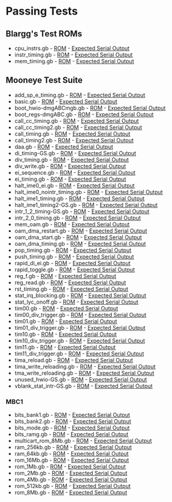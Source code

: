 # Passing Tests

## Blargg's Test ROMs

* cpu_instrs.gb - [ROM](./test-roms/blargg/roms/cpu_instrs.gb) - [Expected Serial Output](./meowgb-tests/expected_output/cpu_instrs.bin)
* instr_timing.gb - [ROM](./test-roms/blargg/roms/instr_timing.gb) - [Expected Serial Output](./meowgb-tests/expected_output/instr_timing.bin)
* mem_timing.gb - [ROM](./test-roms/blargg/roms/mem_timing.gb) - [Expected Serial Output](./meowgb-tests/expected_output/mem_timing.bin)

## Mooneye Test Suite

* add_sp_e_timing.gb - [ROM](./test-roms/mooneye-test-suite/roms/add_sp_e_timing.gb) - [Expected Serial Output](./meowgb-tests/expected_output/MBC1/add_sp_e_timing.bin)
* basic.gb - [ROM](./test-roms/mooneye-test-suite/roms/basic.gb) - [Expected Serial Output](./meowgb-tests/expected_output/MBC1/basic.bin)
* boot_hwio-dmgABCmgb.gb - [ROM](./test-roms/mooneye-test-suite/roms/boot_hwio-dmgABCmgb.gb) - [Expected Serial Output](./meowgb-tests/expected_output/MBC1/boot_hwio-dmgABCmgb.bin)
* boot_regs-dmgABC.gb - [ROM](./test-roms/mooneye-test-suite/roms/boot_regs-dmgABC.gb) - [Expected Serial Output](./meowgb-tests/expected_output/MBC1/boot_regs-dmgABC.bin)
* call_cc_timing.gb - [ROM](./test-roms/mooneye-test-suite/roms/call_cc_timing.gb) - [Expected Serial Output](./meowgb-tests/expected_output/MBC1/call_cc_timing.bin)
* call_cc_timing2.gb - [ROM](./test-roms/mooneye-test-suite/roms/call_cc_timing2.gb) - [Expected Serial Output](./meowgb-tests/expected_output/MBC1/call_cc_timing2.bin)
* call_timing.gb - [ROM](./test-roms/mooneye-test-suite/roms/call_timing.gb) - [Expected Serial Output](./meowgb-tests/expected_output/MBC1/call_timing.bin)
* call_timing2.gb - [ROM](./test-roms/mooneye-test-suite/roms/call_timing2.gb) - [Expected Serial Output](./meowgb-tests/expected_output/MBC1/call_timing2.bin)
* daa.gb - [ROM](./test-roms/mooneye-test-suite/roms/daa.gb) - [Expected Serial Output](./meowgb-tests/expected_output/MBC1/daa.bin)
* di_timing-GS.gb - [ROM](./test-roms/mooneye-test-suite/roms/di_timing-GS.gb) - [Expected Serial Output](./meowgb-tests/expected_output/MBC1/di_timing-GS.bin)
* div_timing.gb - [ROM](./test-roms/mooneye-test-suite/roms/div_timing.gb) - [Expected Serial Output](./meowgb-tests/expected_output/MBC1/div_timing.bin)
* div_write.gb - [ROM](./test-roms/mooneye-test-suite/roms/div_write.gb) - [Expected Serial Output](./meowgb-tests/expected_output/MBC1/div_write.bin)
* ei_sequence.gb - [ROM](./test-roms/mooneye-test-suite/roms/ei_sequence.gb) - [Expected Serial Output](./meowgb-tests/expected_output/MBC1/ei_sequence.bin)
* ei_timing.gb - [ROM](./test-roms/mooneye-test-suite/roms/ei_timing.gb) - [Expected Serial Output](./meowgb-tests/expected_output/MBC1/ei_timing.bin)
* halt_ime0_ei.gb - [ROM](./test-roms/mooneye-test-suite/roms/halt_ime0_ei.gb) - [Expected Serial Output](./meowgb-tests/expected_output/MBC1/halt_ime0_ei.bin)
* halt_ime0_nointr_timing.gb - [ROM](./test-roms/mooneye-test-suite/roms/halt_ime0_nointr_timing.gb) - [Expected Serial Output](./meowgb-tests/expected_output/MBC1/halt_ime0_nointr_timing.bin)
* halt_ime1_timing.gb - [ROM](./test-roms/mooneye-test-suite/roms/halt_ime1_timing.gb) - [Expected Serial Output](./meowgb-tests/expected_output/MBC1/halt_ime1_timing.bin)
* halt_ime1_timing2-GS.gb - [ROM](./test-roms/mooneye-test-suite/roms/halt_ime1_timing2-GS.gb) - [Expected Serial Output](./meowgb-tests/expected_output/MBC1/halt_ime1_timing2-GS.bin)
* intr_1_2_timing-GS.gb - [ROM](./test-roms/mooneye-test-suite/roms/intr_1_2_timing-GS.gb) - [Expected Serial Output](./meowgb-tests/expected_output/MBC1/intr_1_2_timing-GS.bin)
* intr_2_0_timing.gb - [ROM](./test-roms/mooneye-test-suite/roms/intr_2_0_timing.gb) - [Expected Serial Output](./meowgb-tests/expected_output/MBC1/intr_2_0_timing.bin)
* mem_oam.gb - [ROM](./test-roms/mooneye-test-suite/roms/mem_oam.gb) - [Expected Serial Output](./meowgb-tests/expected_output/MBC1/mem_oam.bin)
* oam_dma_restart.gb - [ROM](./test-roms/mooneye-test-suite/roms/oam_dma_restart.gb) - [Expected Serial Output](./meowgb-tests/expected_output/MBC1/oam_dma_restart.bin)
* oam_dma_start.gb - [ROM](./test-roms/mooneye-test-suite/roms/oam_dma_start.gb) - [Expected Serial Output](./meowgb-tests/expected_output/MBC1/oam_dma_start.bin)
* oam_dma_timing.gb - [ROM](./test-roms/mooneye-test-suite/roms/oam_dma_timing.gb) - [Expected Serial Output](./meowgb-tests/expected_output/MBC1/oam_dma_timing.bin)
* pop_timing.gb - [ROM](./test-roms/mooneye-test-suite/roms/pop_timing.gb) - [Expected Serial Output](./meowgb-tests/expected_output/MBC1/pop_timing.bin)
* push_timing.gb - [ROM](./test-roms/mooneye-test-suite/roms/push_timing.gb) - [Expected Serial Output](./meowgb-tests/expected_output/MBC1/push_timing.bin)
* rapid_di_ei.gb - [ROM](./test-roms/mooneye-test-suite/roms/rapid_di_ei.gb) - [Expected Serial Output](./meowgb-tests/expected_output/MBC1/rapid_di_ei.bin)
* rapid_toggle.gb - [ROM](./test-roms/mooneye-test-suite/roms/rapid_toggle.gb) - [Expected Serial Output](./meowgb-tests/expected_output/MBC1/rapid_toggle.bin)
* reg_f.gb - [ROM](./test-roms/mooneye-test-suite/roms/reg_f.gb) - [Expected Serial Output](./meowgb-tests/expected_output/MBC1/reg_f.bin)
* reg_read.gb - [ROM](./test-roms/mooneye-test-suite/roms/reg_read.gb) - [Expected Serial Output](./meowgb-tests/expected_output/MBC1/reg_read.bin)
* rst_timing.gb - [ROM](./test-roms/mooneye-test-suite/roms/rst_timing.gb) - [Expected Serial Output](./meowgb-tests/expected_output/MBC1/rst_timing.bin)
* stat_irq_blocking.gb - [ROM](./test-roms/mooneye-test-suite/roms/stat_irq_blocking.gb) - [Expected Serial Output](./meowgb-tests/expected_output/MBC1/stat_irq_blocking.bin)
* stat_lyc_onoff.gb - [ROM](./test-roms/mooneye-test-suite/roms/stat_lyc_onoff.gb) - [Expected Serial Output](./meowgb-tests/expected_output/MBC1/stat_lyc_onoff.bin)
* tim00.gb - [ROM](./test-roms/mooneye-test-suite/roms/tim00.gb) - [Expected Serial Output](./meowgb-tests/expected_output/MBC1/tim00.bin)
* tim00_div_trigger.gb - [ROM](./test-roms/mooneye-test-suite/roms/tim00_div_trigger.gb) - [Expected Serial Output](./meowgb-tests/expected_output/MBC1/tim00_div_trigger.bin)
* tim01.gb - [ROM](./test-roms/mooneye-test-suite/roms/tim01.gb) - [Expected Serial Output](./meowgb-tests/expected_output/MBC1/tim01.bin)
* tim01_div_trigger.gb - [ROM](./test-roms/mooneye-test-suite/roms/tim01_div_trigger.gb) - [Expected Serial Output](./meowgb-tests/expected_output/MBC1/tim01_div_trigger.bin)
* tim10.gb - [ROM](./test-roms/mooneye-test-suite/roms/tim10.gb) - [Expected Serial Output](./meowgb-tests/expected_output/MBC1/tim10.bin)
* tim10_div_trigger.gb - [ROM](./test-roms/mooneye-test-suite/roms/tim10_div_trigger.gb) - [Expected Serial Output](./meowgb-tests/expected_output/MBC1/tim10_div_trigger.bin)
* tim11.gb - [ROM](./test-roms/mooneye-test-suite/roms/tim11.gb) - [Expected Serial Output](./meowgb-tests/expected_output/MBC1/tim11.bin)
* tim11_div_trigger.gb - [ROM](./test-roms/mooneye-test-suite/roms/tim11_div_trigger.gb) - [Expected Serial Output](./meowgb-tests/expected_output/MBC1/tim11_div_trigger.bin)
* tima_reload.gb - [ROM](./test-roms/mooneye-test-suite/roms/tima_reload.gb) - [Expected Serial Output](./meowgb-tests/expected_output/MBC1/tima_reload.bin)
* tima_write_reloading.gb - [ROM](./test-roms/mooneye-test-suite/roms/tima_write_reloading.gb) - [Expected Serial Output](./meowgb-tests/expected_output/MBC1/tima_write_reloading.bin)
* tma_write_reloading.gb - [ROM](./test-roms/mooneye-test-suite/roms/tma_write_reloading.gb) - [Expected Serial Output](./meowgb-tests/expected_output/MBC1/tma_write_reloading.bin)
* unused_hwio-GS.gb - [ROM](./test-roms/mooneye-test-suite/roms/unused_hwio-GS.gb) - [Expected Serial Output](./meowgb-tests/expected_output/MBC1/unused_hwio-GS.bin)
* vblank_stat_intr-GS.gb - [ROM](./test-roms/mooneye-test-suite/roms/vblank_stat_intr-GS.gb) - [Expected Serial Output](./meowgb-tests/expected_output/MBC1/vblank_stat_intr-GS.bin)

### MBC1

* bits_bank1.gb - [ROM](./test-roms/mooneye-test-suite/roms/MBC1/bits_bank1.gb) - [Expected Serial Output](./meowgb-tests/expected_output/bits_bank1.bin)
* bits_bank2.gb - [ROM](./test-roms/mooneye-test-suite/roms/MBC1/bits_bank2.gb) - [Expected Serial Output](./meowgb-tests/expected_output/bits_bank2.bin)
* bits_mode.gb - [ROM](./test-roms/mooneye-test-suite/roms/MBC1/bits_mode.gb) - [Expected Serial Output](./meowgb-tests/expected_output/bits_mode.bin)
* bits_ramg.gb - [ROM](./test-roms/mooneye-test-suite/roms/MBC1/bits_ramg.gb) - [Expected Serial Output](./meowgb-tests/expected_output/bits_ramg.bin)
* multicart_rom_8Mb.gb - [ROM](./test-roms/mooneye-test-suite/roms/MBC1/multicart_rom_8Mb.gb) - [Expected Serial Output](./meowgb-tests/expected_output/multicart_rom_8Mb.bin)
* ram_256kb.gb - [ROM](./test-roms/mooneye-test-suite/roms/MBC1/ram_256kb.gb) - [Expected Serial Output](./meowgb-tests/expected_output/ram_256kb.bin)
* ram_64kb.gb - [ROM](./test-roms/mooneye-test-suite/roms/MBC1/ram_64kb.gb) - [Expected Serial Output](./meowgb-tests/expected_output/ram_64kb.bin)
* rom_16Mb.gb - [ROM](./test-roms/mooneye-test-suite/roms/MBC1/rom_16Mb.gb) - [Expected Serial Output](./meowgb-tests/expected_output/rom_16Mb.bin)
* rom_1Mb.gb - [ROM](./test-roms/mooneye-test-suite/roms/MBC1/rom_1Mb.gb) - [Expected Serial Output](./meowgb-tests/expected_output/rom_1Mb.bin)
* rom_2Mb.gb - [ROM](./test-roms/mooneye-test-suite/roms/MBC1/rom_2Mb.gb) - [Expected Serial Output](./meowgb-tests/expected_output/rom_2Mb.bin)
* rom_4Mb.gb - [ROM](./test-roms/mooneye-test-suite/roms/MBC1/rom_4Mb.gb) - [Expected Serial Output](./meowgb-tests/expected_output/rom_4Mb.bin)
* rom_512kb.gb - [ROM](./test-roms/mooneye-test-suite/roms/MBC1/rom_512kb.gb) - [Expected Serial Output](./meowgb-tests/expected_output/rom_512kb.bin)
* rom_8Mb.gb - [ROM](./test-roms/mooneye-test-suite/roms/MBC1/rom_8Mb.gb) - [Expected Serial Output](./meowgb-tests/expected_output/rom_8Mb.bin)

